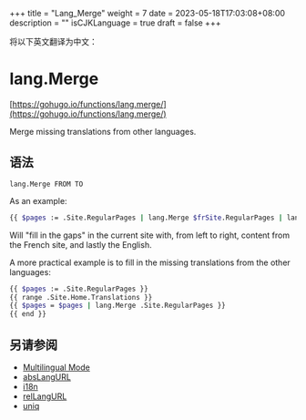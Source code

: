 +++
title = "Lang_Merge"
weight = 7
date = 2023-05-18T17:03:08+08:00
description = ""
isCJKLanguage = true
draft = false
+++

将以下英文翻译为中文：
# lang.Merge

[https://gohugo.io/functions/lang.merge/](https://gohugo.io/functions/lang.merge/)

Merge missing translations from other languages.

## 语法

```
lang.Merge FROM TO
```

As an example:

```bash
{{ $pages := .Site.RegularPages | lang.Merge $frSite.RegularPages | lang.Merge $enSite.RegularPages }}
```

Will "fill in the gaps" in the current site with, from left to right, content from the French site, and lastly the English.

A more practical example is to fill in the missing translations from the other languages:

```bash
{{ $pages := .Site.RegularPages }}
{{ range .Site.Home.Translations }}
{{ $pages = $pages | lang.Merge .Site.RegularPages }}
{{ end }}
```

## 另请参阅

- [Multilingual Mode](https://gohugo.io/content-management/multilingual/)
- [absLangURL](https://gohugo.io/functions/abslangurl/)
- [i18n](https://gohugo.io/functions/i18n/)
- [relLangURL](https://gohugo.io/functions/rellangurl/)
- [uniq](https://gohugo.io/functions/uniq/)
